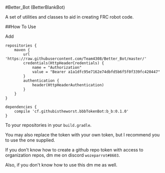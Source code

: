 #Better_Bot (BetterBlankBot)

A set of utilities and classes to aid in creating FRC robot code.

##How To Use

Add

```
repositories {
    maven {
        url 'https://raw.githubusercontent.com/Team4308/Better_Bot/master/'
        credentials(HttpHeaderCredentials) {
            name = "Authorization"
            value = "Bearer a1a1dfc95e7162e74dbfd5b6f5f0f339fc420447"
        }
        authentication {
            header(HttpHeaderAuthentication)
        }
    }
}

dependencies {
    compile 'cf.githubistheworst.bbbTokenBot:b_b:0.1.0'
}
```

To your repositories in your `build.gradle`.

You may also replace the token with your own token, but I recommend you to use the one supplied.

If you don't know how to create a github repo token with access to organization repos, dm me on discord `wozeparrot#8603`.

Also, if you don't know how to use this dm me as well.